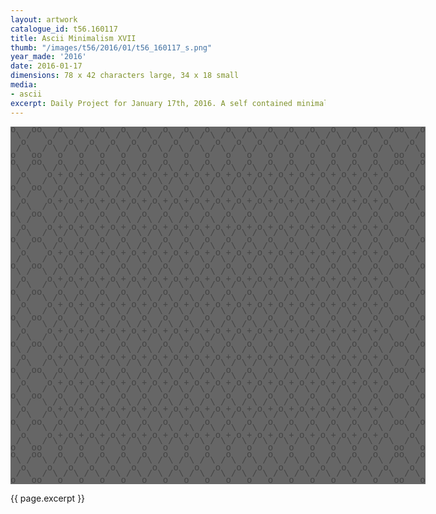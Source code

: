 ```yaml
---
layout: artwork
catalogue_id: t56.160117
title: Ascii Minimalism XVII
thumb: "/images/t56/2016/01/t56_160117_s.png"
year_made: '2016'
date: 2016-01-17
dimensions: 78 x 42 characters large, 34 x 18 small
media:
- ascii
excerpt: Daily Project for January 17th, 2016. A self contained minimalist ascii artwork. Fonts and css styles are allowed and included on page. Adapts to mobile and laptop breakpoints.
---
```


<style>
  pre {
      background-color: #666666;
      color: #444444;
      font-family: Courier,monospace;
      font-size: .875rem;
      line-height: .65rem;
      padding: 0;
      overflow: hidden;
  }
  pre .alt {
    color: #333333;
    background-color: #777777;
  }
  pre .alt-2 {
    color: #111111;
    background-color: #888888;
  }

  @media screen and (max-width: 600px) {
    .ascii-large {
      display: none;
    }
    pre {
      width: 18rem;
    }
  }
  @media screen and (min-width: 600px){
    .ascii-small {
      display: none;
    }
    pre {
      width: 41.5rem;
    }
  }
</style>

<pre class="ascii-large">
o   oo   o   o   o   o   o   o   o   o   o   o   o   o   o   o   o   o   oo   o
 \ /  \ / \ / \ / \ / \ / \ / \ / \ / \ / \ / \ / \ / \ / \ / \ / \ / \ /  \ /
  o    o   o   o   o   o   o   o   o   o   o   o   o   o   o   o   o   o    o
 / \  / \ / \ / \ / \ / \ / \ / \ / \ / \ / \ / \ / \ / \ / \ / \ / \ / \  / \
o   oo   o   o   o   o   o   o   o   o   o   o   o   o   o   o   o   o   oo   o
o   oo   o   o   o   o   o   o   o   o   o   o   o   o   o   o   o   o   oo   o
 \ /  \ / \ / \ / \ / \ / \ / \ / \ / \ / \ / \ / \ / \ / \ / \ / \ / \ /  \ /
  o    o + o + o + o + o + o + o + o + o + o + o + o + o + o + o + o + o    o
 / \  / \ / \ / \ / \ / \ / \ / \ / \ / \ / \ / \ / \ / \ / \ / \ / \ / \  / \
o   oo   o   o   o   o   o   o   o   o   o   o   o   o   o   o   o   o   oo   o
 \ /  \ / \ / \ / \ / \ / \ / \ / \ / \ / \ / \ / \ / \ / \ / \ / \ / \ /  \ /
  o    o + o + o + o + o + o + o + o + o + o + o + o + o + o + o + o + o    o
 / \  / \ / \ / \ / \ / \ / \ / \ / \ / \ / \ / \ / \ / \ / \ / \ / \ / \  / \
o   oo   o   o   o   o   o   o   o   o   o   o   o   o   o   o   o   o   oo   o
 \ /  \ / \ / \ / \ / \ / \ / \ / \ / \ / \ / \ / \ / \ / \ / \ / \ / \ /  \ /
  o    o + o + o + o + o + o + o + o + o + o + o + o + o + o + o + o + o    o
 / \  / \ / \ / \ / \ / \ / \ / \ / \ / \ / \ / \ / \ / \ / \ / \ / \ / \  / \
o   oo   o   o   o   o   o   o   o   o   o   o   o   o   o   o   o   o   oo   o
 \ /  \ / \ / \ / \ / \ / \ / \ / \ / \ / \ / \ / \ / \ / \ / \ / \ / \ /  \ /
  o    o + o + o + o + o + o + o + o + o + o + o + o + o + o + o + o + o    o
 / \  / \ / \ / \ / \ / \ / \ / \ / \ / \ / \ / \ / \ / \ / \ / \ / \ / \  / \
o   oo   o   o   o   o   o   o   o   o   o   o   o   o   o   o   o   o   oo   o
 \ /  \ / \ / \ / \ / \ / \ / \ / \ / \ / \ / \ / \ / \ / \ / \ / \ / \ /  \ /
  o    o + o + o + o + o + o + o + o + o + o + o + o + o + o + o + o + o    o
 / \  / \ / \ / \ / \ / \ / \ / \ / \ / \ / \ / \ / \ / \ / \ / \ / \ / \  / \
o   oo   o   o   o   o   o   o   o   o   o   o   o   o   o   o   o   o   oo   o
 \ /  \ / \ / \ / \ / \ / \ / \ / \ / \ / \ / \ / \ / \ / \ / \ / \ / \ /  \ /
  o    o + o + o + o + o + o + o + o + o + o + o + o + o + o + o + o + o    o
 / \  / \ / \ / \ / \ / \ / \ / \ / \ / \ / \ / \ / \ / \ / \ / \ / \ / \  / \
o   oo   o   o   o   o   o   o   o   o   o   o   o   o   o   o   o   o   oo   o
 \ /  \ / \ / \ / \ / \ / \ / \ / \ / \ / \ / \ / \ / \ / \ / \ / \ / \ /  \ /
  o    o + o + o + o + o + o + o + o + o + o + o + o + o + o + o + o + o    o
 / \  / \ / \ / \ / \ / \ / \ / \ / \ / \ / \ / \ / \ / \ / \ / \ / \ / \  / \
o   oo   o   o   o   o   o   o   o   o   o   o   o   o   o   o   o   o   oo   o
 \ /  \ / \ / \ / \ / \ / \ / \ / \ / \ / \ / \ / \ / \ / \ / \ / \ / \ /  \ /
  o    o + o + o + o + o + o + o + o + o + o + o + o + o + o + o + o + o    o
 / \  / \ / \ / \ / \ / \ / \ / \ / \ / \ / \ / \ / \ / \ / \ / \ / \ / \  / \
o   oo   o   o   o   o   o   o   o   o   o   o   o   o   o   o   o   o   oo   o
 \ /  \ / \ / \ / \ / \ / \ / \ / \ / \ / \ / \ / \ / \ / \ / \ / \ / \ /  \ /
  o    o + o + o + o + o + o + o + o + o + o + o + o + o + o + o + o + o    o
 / \  / \ / \ / \ / \ / \ / \ / \ / \ / \ / \ / \ / \ / \ / \ / \ / \ / \  / \
o   oo   o   o   o   o   o   o   o   o   o   o   o   o   o   o   o   o   oo   o
 \ /  \ / \ / \ / \ / \ / \ / \ / \ / \ / \ / \ / \ / \ / \ / \ / \ / \ /  \ /
  o    o + o + o + o + o + o + o + o + o + o + o + o + o + o + o + o + o    o
 / \  / \ / \ / \ / \ / \ / \ / \ / \ / \ / \ / \ / \ / \ / \ / \ / \ / \  / \
o   oo   o   o   o   o   o   o   o   o   o   o   o   o   o   o   o   o   oo   o
 \ /  \ / \ / \ / \ / \ / \ / \ / \ / \ / \ / \ / \ / \ / \ / \ / \ / \ /  \ /
  o    o + o + o + o + o + o + o + o + o + o + o + o + o + o + o + o + o    o
 / \  / \ / \ / \ / \ / \ / \ / \ / \ / \ / \ / \ / \ / \ / \ / \ / \ / \  / \
o   oo   o   o   o   o   o   o   o   o   o   o   o   o   o   o   o   o   oo   o
o   oo   o   o   o   o   o   o   o   o   o   o   o   o   o   o   o   o   oo   o
 \ /  \ / \ / \ / \ / \ / \ / \ / \ / \ / \ / \ / \ / \ / \ / \ / \ / \ /  \ /
  o    o   o   o   o   o   o   o   o   o   o   o   o   o   o   o   o   o    o
 / \  / \ / \ / \ / \ / \ / \ / \ / \ / \ / \ / \ / \ / \ / \ / \ / \ / \  / \
o   oo   o   o   o   o   o   o   o   o   o   o   o   o   o   o   o   o   oo   o
</pre>

<pre class="ascii-small">
o   oo   o   o   o   o  o   oo   o
 \ /  \ / \ / \ / \ / \  \ /  \ /
  o    o   o   o   o   o  o    o
 / \  / \ / \ / \ / \ /  / \  / \
o   oo   o   o   o   o  o   oo   o
o   oo   o   o   o   o  o   oo   o
 \ /  \ / \ / \ / \ / \  \ /  \ /
  +    o + o + o + o + o  o    +
 / \  / \ / \ / \ / \ /  / \  / \
o   oo   o   o   o   o  o   oo   o
 \ /  \ / \ / \ / \ / \  \ /  \ /
  +    o + o + o + o + o  o    +
 / \  / \ / \ / \ / \ /  / \  / \
o   oo   o   o   o   o  o   oo   o
 \ /  \ / \ / \ / \ / \  \ /  \ /
  +    o + o + o + o + o  o    +
 / \  / \ / \ / \ / \ /  / \  / \
o   oo   o   o   o   o  o   oo   o
 \ /  \ / \ / \ / \ / \  \ /  \ /
  +    o + o + o + o + o  o    +
 / \  / \ / \ / \ / \ /  / \  / \
o   oo   o   o   o   o  o   oo   o
 \ /  \ / \ / \ / \ / \  \ /  \ /
  +    o + o + o + o + o  o    +
 / \  / \ / \ / \ / \ /  / \  / \
o   oo   o   o   o   o  o   oo   o
o   oo   o   o   o   o  o   oo   o
 \ /  \ / \ / \ / \ / \  \ /  \ /
  o    o   o   o   o   o  o    o
 / \  / \ / \ / \ / \ /  / \  / \
o   oo   o   o   o   o  o   oo   o
</pre>

{{ page.excerpt }}
